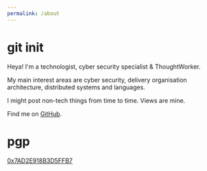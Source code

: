 ```yaml
---
permalink: /about
---
```


# git init

Heya! I'm a technologist, cyber security specialist & ThoughtWorker.

My main interest areas are cyber security, delivery organisation architecture, distributed systems and languages.

I might post non-tech things from time to time. Views are mine.

Find me on [GitHub](https://github.com/caligin/).

# pgp

[0x7AD2E918B3D5FFB7](https://pgp.mit.edu/pks/lookup?op=get&search=0x7AD2E918B3D5FFB7)
